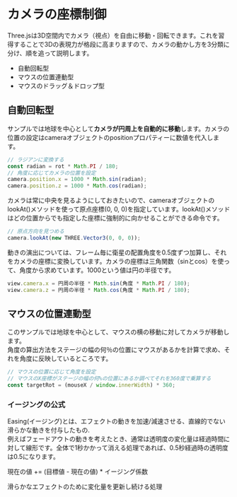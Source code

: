 # カメラの座標制御
Three.jsは3D空間内でカメラ（視点）を自由に移動・回転できます。これを習得することで3Dの表現力が格段に高まりますので、カメラの動かし方を3分類に分け、順を追って説明します。

 - 自動回転型
 - マウスの位置連動型
 - マウスのドラッグ＆ドロップ型

 ## 自動回転型
 サンプルでは地球を中心として**カメラが円周上を自動的に移動**します。カメラの位置の設定はcameraオブジェクトのpositionプロパティーに数値を代入します。

 ```js
 // ラジアンに変換する
const radian = rot * Math.PI / 180;
// 角度に応じてカメラの位置を設定
camera.position.x = 1000 * Math.sin(radian);
camera.position.z = 1000 * Math.cos(radian);
 ```

カメラは常に中央を見るようにしておきたいので、cameraオブジェクトのlookAt()メソッドを使って原点座標(0, 0, 0)を指定しています。lookAt()メソッドはどの位置からでも指定した座標に強制的に向かせることができる命令です。

```js
// 原点方向を見つめる
camera.lookAt(new THREE.Vector3(0, 0, 0));
```
動きの演出については、フレーム毎に衛星の配置角度を0.5度ずつ加算し、それをカメラの座標に変換しています。カメラの座標は三角関数（sinとcos）を使って、角度から求めています。1000という値は円の半径です。

```js
view.camera.x = 円周の半径 * Math.sin(角度 * Math.PI / 180);
view.camera.z = 円周の半径 * Math.cos(角度 * Math.PI / 180);
```

## マウスの位置連動型
このサンプルでは地球を中心として、マウスの横の移動に対してカメラが移動します。<br>
角度の算出方法をステージの幅の何％の位置にマウスがあるかを計算で求め、それを角度に反映しているところです。

```js
// マウスの位置に応じて角度を設定
// マウスのX座標がステージの幅の何%の位置にあるか調べてそれを360度で乗算する
const targetRot = (mouseX / window.innerWidth) * 360;
```

### イージングの公式
Easing(イージング)とは、エフェクトの動きを加速/減速させる、直線的でない滑らかな動きを付与したもの.<br>
例えばフェードアウトの動きを考えたとき、通常は透明度の変化量は経過時間に対して線形です。全体で1秒かかって消える処理であれば、0.5秒経過時の透明度は0.5になります。

現在の値 += (目標値 - 現在の値) * イージング係数

滑らかなエフェクトのために変化量を更新し続ける処理